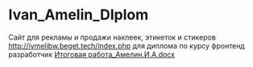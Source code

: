 # Ivan_Amelin_DIplom
Сайт для рекламы и продажи наклеек, этикеток и стикеров http://ivmelibw.beget.tech/index.php для диплома по курсу фронтенд разработчик
[Итоговая работа_Амелин.И.А.docx](https://github.com/IvanAmelin/Ivan_Amelin_DIplom/files/8737737/_.docx)
